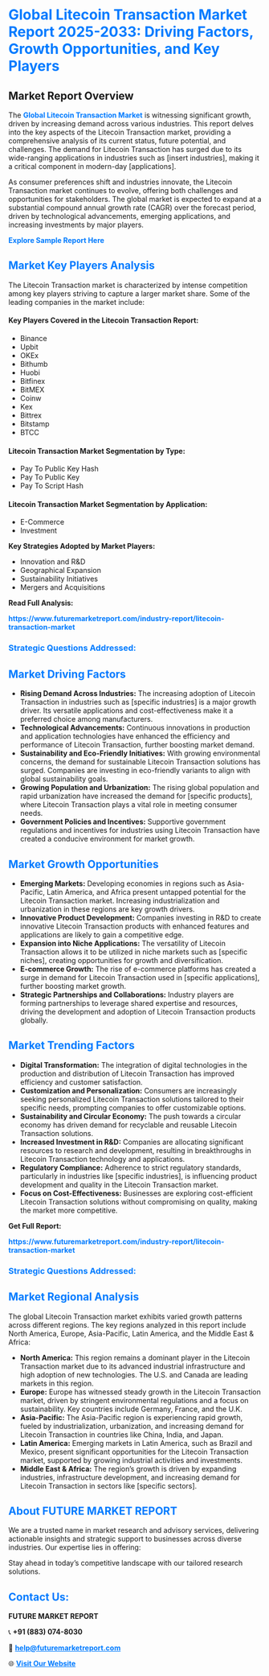 <h1 style="color: #007BFF;">Global Litecoin Transaction Market Report 2025-2033: Driving Factors, Growth Opportunities, and Key Players</h1>

<section id="overview">
<h2>Market Report Overview</h2>
<p>The <a href="https://www.futuremarketreport.com/industry-report/litecoin-transaction-market" style="color: #007BFF; text-decoration: none;"><strong>Global Litecoin Transaction Market</strong></a> is witnessing significant growth, driven by increasing demand across various industries. This report delves into the key aspects of the Litecoin Transaction market, providing a comprehensive analysis of its current status, future potential, and challenges. The demand for Litecoin Transaction has surged due to its wide-ranging applications in industries such as [insert industries], making it a critical component in modern-day [applications].</p>
<p>As consumer preferences shift and industries innovate, the Litecoin Transaction market continues to evolve, offering both challenges and opportunities for stakeholders. The global market is expected to expand at a substantial compound annual growth rate (CAGR) over the forecast period, driven by technological advancements, emerging applications, and increasing investments by major players.</p>
</section>

<section id="overview">
<p><a href="https://www.futuremarketreport.com/request-sample/reportId=63925" style="color: #007BFF; text-decoration: none;"><strong>Explore Sample Report Here</strong></a></p>
</section>

<section id="key-players">
<h2 style="color: #007BFF;">Market Key Players Analysis</h2>
<p>The Litecoin Transaction market is characterized by intense competition among key players striving to capture a larger market share. Some of the leading companies in the market include:</p>
<h4>Key Players Covered in the Litecoin Transaction Report:</h4>
<ul><li>Binance</li><li>Upbit</li><li>OKEx</li><li>Bithumb</li><li>Huobi</li><li>Bitfinex</li><li>BitMEX</li><li>Coinw</li><li>Kex</li><li>Bittrex</li><li>Bitstamp</li><li>BTCC</li></ul>
<h4>Litecoin Transaction Market Segmentation by Type:</h4>
<ul><li>Pay To Public Key Hash</li><li>Pay To Public Key</li><li>Pay To Script Hash</li></ul>

<h4>Litecoin Transaction Market Segmentation by Application:</h4>
<ul><li>E-Commerce</li><li>Investment</li></ul>
<p><strong>Key Strategies Adopted by Market Players:</strong></p>
<ul>
<li>Innovation and R&D</li>
<li>Geographical Expansion</li>
<li>Sustainability Initiatives</li>
<li>Mergers and Acquisitions</li>
</ul>
</section>

<section>
<p><strong>Read Full Analysis: </strong></p><a href="https://www.futuremarketreport.com/industry-report/litecoin-transaction-market" style="color: #007BFF; text-decoration: none;"><strong>https://www.futuremarketreport.com/industry-report/litecoin-transaction-market</strong></a>
<h3 style="color: #007BFF;">Strategic Questions Addressed:</h3>
</section>

<section id="driving-factors">
<h2 style="color: #007BFF;">Market Driving Factors</h2>
<ul>
<li><strong>Rising Demand Across Industries:</strong> The increasing adoption of Litecoin Transaction in industries such as [specific industries] is a major growth driver. Its versatile applications and cost-effectiveness make it a preferred choice among manufacturers.</li>
<li><strong>Technological Advancements:</strong> Continuous innovations in production and application technologies have enhanced the efficiency and performance of Litecoin Transaction, further boosting market demand.</li>
<li><strong>Sustainability and Eco-Friendly Initiatives:</strong> With growing environmental concerns, the demand for sustainable Litecoin Transaction solutions has surged. Companies are investing in eco-friendly variants to align with global sustainability goals.</li>
<li><strong>Growing Population and Urbanization:</strong> The rising global population and rapid urbanization have increased the demand for [specific products], where Litecoin Transaction plays a vital role in meeting consumer needs.</li>
<li><strong>Government Policies and Incentives:</strong> Supportive government regulations and incentives for industries using Litecoin Transaction have created a conducive environment for market growth.</li>
</ul>
</section>

<section id="growth-opportunities">
<h2 style="color: #007BFF;">Market Growth Opportunities</h2>
<ul>
<li><strong>Emerging Markets:</strong> Developing economies in regions such as Asia-Pacific, Latin America, and Africa present untapped potential for the Litecoin Transaction market. Increasing industrialization and urbanization in these regions are key growth drivers.</li>
<li><strong>Innovative Product Development:</strong> Companies investing in R&D to create innovative Litecoin Transaction products with enhanced features and applications are likely to gain a competitive edge.</li>
<li><strong>Expansion into Niche Applications:</strong> The versatility of Litecoin Transaction allows it to be utilized in niche markets such as [specific niches], creating opportunities for growth and diversification.</li>
<li><strong>E-commerce Growth:</strong> The rise of e-commerce platforms has created a surge in demand for Litecoin Transaction used in [specific applications], further boosting market growth.</li>
<li><strong>Strategic Partnerships and Collaborations:</strong> Industry players are forming partnerships to leverage shared expertise and resources, driving the development and adoption of Litecoin Transaction products globally.</li>
</ul>
</section>

<section id="trending-factors">
<h2 style="color: #007BFF;">Market Trending Factors</h2>
<ul>
<li><strong>Digital Transformation:</strong> The integration of digital technologies in the production and distribution of Litecoin Transaction has improved efficiency and customer satisfaction.</li>
<li><strong>Customization and Personalization:</strong> Consumers are increasingly seeking personalized Litecoin Transaction solutions tailored to their specific needs, prompting companies to offer customizable options.</li>
<li><strong>Sustainability and Circular Economy:</strong> The push towards a circular economy has driven demand for recyclable and reusable Litecoin Transaction solutions.</li>
<li><strong>Increased Investment in R&D:</strong> Companies are allocating significant resources to research and development, resulting in breakthroughs in Litecoin Transaction technology and applications.</li>
<li><strong>Regulatory Compliance:</strong> Adherence to strict regulatory standards, particularly in industries like [specific industries], is influencing product development and quality in the Litecoin Transaction market.</li>
<li><strong>Focus on Cost-Effectiveness:</strong> Businesses are exploring cost-efficient Litecoin Transaction solutions without compromising on quality, making the market more competitive.</li>
</ul>
</section>

<section>
<p><strong>Get Full Report: </strong></p><a href="https://www.futuremarketreport.com/industry-report/litecoin-transaction-market" style="color: #007BFF; text-decoration: none;"><strong>https://www.futuremarketreport.com/industry-report/litecoin-transaction-market</strong></a>
<h3 style="color: #007BFF;">Strategic Questions Addressed:</h3>
</section>


<section id="regional-analysis">
<h2 style="color: #007BFF;">Market Regional Analysis</h2>
<p>The global Litecoin Transaction market exhibits varied growth patterns across different regions. The key regions analyzed in this report include North America, Europe, Asia-Pacific, Latin America, and the Middle East & Africa:</p>
<ul>
<li><strong>North America:</strong> This region remains a dominant player in the Litecoin Transaction market due to its advanced industrial infrastructure and high adoption of new technologies. The U.S. and Canada are leading markets in this region.</li>
<li><strong>Europe:</strong> Europe has witnessed steady growth in the Litecoin Transaction market, driven by stringent environmental regulations and a focus on sustainability. Key countries include Germany, France, and the U.K.</li>
<li><strong>Asia-Pacific:</strong> The Asia-Pacific region is experiencing rapid growth, fueled by industrialization, urbanization, and increasing demand for Litecoin Transaction in countries like China, India, and Japan.</li>
<li><strong>Latin America:</strong> Emerging markets in Latin America, such as Brazil and Mexico, present significant opportunities for the Litecoin Transaction market, supported by growing industrial activities and investments.</li>
<li><strong>Middle East & Africa:</strong> The region’s growth is driven by expanding industries, infrastructure development, and increasing demand for Litecoin Transaction in sectors like [specific sectors].</li>
</ul>
</section>

<footer>
<h2 style="color: #007BFF;">About FUTURE MARKET REPORT</h2>
<p>We are a trusted name in market research and advisory services, delivering actionable insights and strategic support to businesses across diverse industries. Our expertise lies in offering:</p>

<p>Stay ahead in today’s competitive landscape with our tailored research solutions.</p>

<h2 style="color: #007BFF;">Contact Us:</h2>
<p><strong>FUTURE MARKET REPORT</strong></p>
<p>📞 <strong>+91 (883) 074-8030</strong></p>
<p>📧 <strong><a href="mailto:help@futuremarketreport.com" style="color: #007BFF;">help@futuremarketreport.com</a></strong></p>
<p>🌐 <strong><a href="https://www.futuremarketreport.com/" style="color: #007BFF;">Visit Our Website</a></strong></p>
</footer>